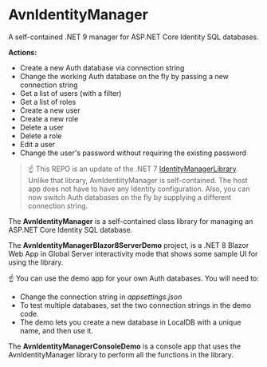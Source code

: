 # AvnIdentityManager

A self-contained .NET 9 manager for ASP.NET Core Identity SQL databases.

**Actions:**

- Create a new Auth database via connection string
- Change the working Auth database on the fly by passing a new connection string
- Get a list of users (with a filter)
- Get a list of roles
- Create a new user
- Create a new role
- Delete a user
- Delete a role
- Edit a user
- Change the user's password without requiring the existing password

> :point_up: This REPO is an update of the .NET 7 [IdentityManagerLibrary](https://github.com/carlfranklin/IdentityManagerLibrary). Unlike that library, AvnIdentiityManager is self-contained. The host app does not have to have any Identity configuration. Also, you can now switch Auth databases on the fly by supplying a different connection string.

The **AvnIdentityManager** is a self-contained class library for managing an ASP.NET Core Identity SQL database.

The **AvnIdentityManagerBlazor8ServerDemo** project, is a .NET 8 Blazor Web App in Global Server interactivity mode that shows some sample UI for using the library. 

:point_up: You can use the demo app for your own Auth databases. You will need to:

- Change the connection string in *appsettings.json*
- To test multiple databases, set the two connection strings in the demo code.
- The demo lets you create a new database in LocalDB with a unique name, and then use it.

The **AvnIdentityManagerConsoleDemo** is a console app that uses the AvnIdentityManager library to perform all the functions in the library.

